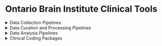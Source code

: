 # Ontario Brain Institute Clinical Tools

<details><summary>Data Collection Pipelines</summary>
&nbsp

| Tool/Pipeline | Description | Requirements | Compute Location | Research Program(s) |
| ---------------- | ----------- | --------------------------- | ----------- | ---------|
| [REDCap](https://www.project-redcap.org/) | Online survey conduction and collection | N/A | [Brain-CODE](https://www.braincode.ca/) |CP-NET, EPLINK, CAN-BIND, ONDRI, CONNECT|
| [Medidata Rave](https://www.medidata.com/en/clinical-trial-products/clinical-data-management/edc-systems/) | Data is scored entering into the system. Cloud based clinical data management system used for electornic data capture. Flags errors.| N/A | At AHRC |POND|

</details>

<details><summary>Data Curation and Processing Pipelines</summary>
&nbsp

| Tool/Pipeline | Description | Requirements | Compute Location | Research Program(s) |
| ---------------- | ----------- | --------------------------- | ----------- | ---------|
| [RStudio](https://www.rstudio.com/) | Software used to write R scripts which are subsequently used to wrangle data. | N/A | At the lab |CAN-BIND|
| [RStudio](https://www.rstudio.com/) | <p>Software used to write R scripts that conduct 3 main functions </br> 1. Directly reading data from REDCap using an API token. 2. Quality control of REDCap data by examining missing-ness (missing-ness/date-range issues) and correcting for any issues</p> | N/A | [Brain-CODE](https://www.braincode.ca/) |ONDRI|
  

Look up raw score in tables for that participant's age and education and compare that scaled score to coordinator entered scaled score -> examine human error.
  
| [Data Preparation (Shiny) App](https://github.com/ondri-nibs/dataprep_app) | Prepares ONDRI data for outlier analysis. <details><summary>License</summary>GNU General Public License Version 3.0</details> | R, RStudio, [GSVD](https://github.com/derekbeaton/GSVD) and [ours](https://github.com/derekbeaton/OuRS) R Packages | At the lab | ONDRI| 
| [Outliers (Shiny) App](https://github.com/ondri-nibs/outliers_app) | Performs outlier analyses on ONDRI data <details><summary>License</summary>GNU General Public License Version 3.2</details> | R, Rstudio | At the lab | ONDRI| 
| [REDCap](https://www.project-redcap.org/) | Online survey conduction and collection | N/A | Brain-CODE |EpLink|
| [Python](https://www.python.org/) | Online survey conduction and collection | N/A | Brain-CODE |CP-NET|

</details>
  
<details><summary>Data Analysis Pipelines</summary>
&nbsp

| Tool/Pipeline | Description | Requirements | Compute Location | Research Program(s) |
| ---------------- | ----------- | --------------------------- | ----------- | ---------|
| [RStudio](https://www.rstudio.com/) | Online survey conduction and collection | N/A | At the lab |CAN-BIND, ONDRI, CP-NET, POND|
| [MATLAB](https://www.mathworks.com/products/matlab.html) | Online survey conduction and collection | N/A | At the lab |ONDRI, CP-NET|
| [Python](https://www.python.org/) | Online survey conduction and collection | N/A | At the lab |ONDRI, CP-NET|
| [SPSS](https://www.ibm.com/products/spss-statistics?utm_content=SRCWW&p1=Search&p4=43700050715561164&p5=e&gclid=EAIaIQobChMIt-eJ2_Wo-QIV2vvjBx1mQwE9EAAYASAAEgJ0vfD_BwE&gclsrc=aw.ds) | Online survey conduction and collection | N/A | At the lab |ONDRI, CP-NET|
| [SASS](https://sass-lang.com/) | Online survey conduction and collection | N/A | At the lab |ONDRI, CP-NET|
| [NVIVO](https://www.qsrinternational.com/nvivo-qualitative-data-analysis-software/home) | Online survey conduction and collection | N/A | At the lab |ONDRI, CP-NET|
| [JMP](https://www.jmp.com/en_ca/offers/jmp-free-trial.html?utm_term=jmp&utm_campaign=(JMP)+Amer+-+CAN+-+ENG+-+Search+-+Branded&utm_source=adwords&utm_medium=ppc&hsa_acc=9962611730&hsa_cam=15955150013&hsa_grp=133915103193&hsa_ad=576168617756&hsa_src=g&hsa_tgt=kwd-169702162&hsa_kw=jmp&hsa_mt=e&hsa_net=adwords&hsa_ver=3&gclid=EAIaIQobChMIlPD_6vWo-QIVj-DICh1VagyLEAAYASAAEgIM9_D_BwE) | Online survey conduction and collection | N/A | At the lab |POND|
  
</details>

<details><summary>Clinical Coding Packages</summary>
&nbsp

| Package Name | Description | Coding Language | Research Program(s) |
| ---------------- | ----------- | --------------------------- | ---------|
| Tidyverse | ----------- | R | CAN-BIND, ONDRI |
| dplyr | ----------- | R | CAN-BIND, ONDRI |
| Haven | ----------- | R | CAN-BIND |
| stringr | ----------- | R | ONDRI |
| lubridate | ----------- | R | ONDRI |
| varhandle | ----------- | R | ONDRI |
| readr | ----------- | R | ONDRI |
| DT | ----------- | R | ONDRI |
| tidyr | ----------- | R | ONDRI |
| knitr | ----------- | R | ONDRI |
| abind | ----------- | R | ONDRI |
| pandas | ----------- | Python | CP-NET |
| matplotlib/seaborn | ----------- | Python | CP-NET |

</details>
